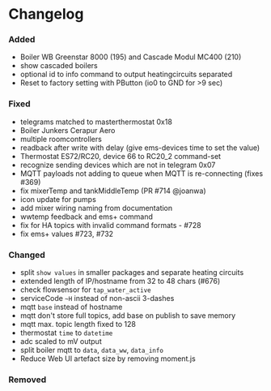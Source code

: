 # Changelog

### Added
- Boiler WB Greenstar 8000 (195) and Cascade Modul MC400 (210)
- show cascaded boilers
- optional id to info command to output heatingcircuits separated
- Reset to factory setting with PButton (io0 to GND for >9 sec)

### Fixed
- telegrams matched to masterthermostat 0x18
- Boiler Junkers Cerapur Aero
- multiple roomcontrollers
- readback after write with delay (give ems-devices time to set the value)
- Thermostat ES72/RC20, device 66 to RC20_2 command-set
- recognize sending devices which are not in telegram 0x07
- MQTT payloads not adding to queue when MQTT is re-connecting (fixes #369)
- fix mixerTemp and tankMiddleTemp (PR #714 @joanwa)
- icon update for pumps
- add mixer wiring naming from documentation
- wwtemp feedback and ems+ command
- fix for HA topics with invalid command formats - #728
- fix ems+ values #723, #732

### Changed
- split `show values` in smaller packages and separate heating circuits
- extended length of IP/hostname from 32 to 48 chars (#676)
- check flowsensor for `tap_water_active`
- serviceCode `~H` instead of non-ascii 3-dashes
- mqtt `base` instead of hostname
- mqtt don't store full topics, add base on publish to save memory
- mqtt max. topic length fixed to 128
- thermostat `time` to `datetime`
- adc scaled to mV output
- split boiler mqtt to `data`, `data_ww`, `data_info`
- Reduce Web UI artefact size by removing moment.js 

### Removed
